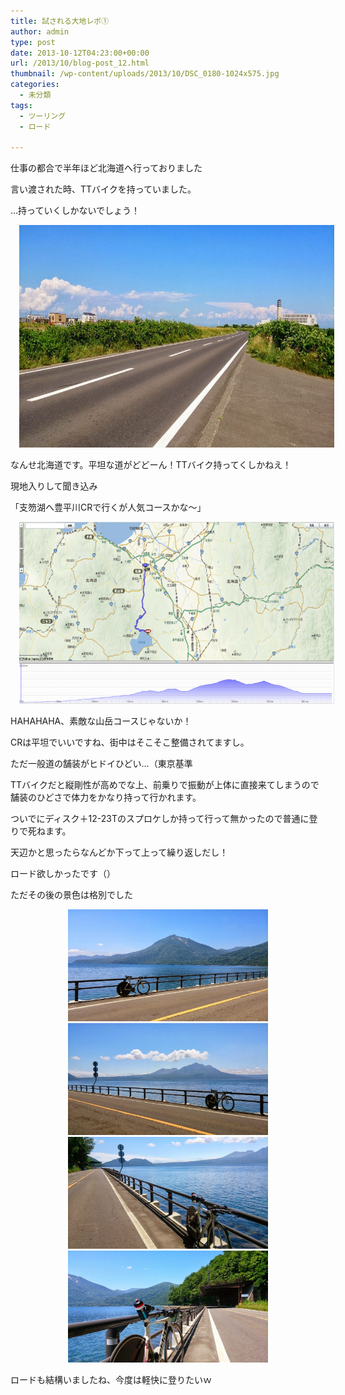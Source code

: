 ```yaml
---
title: 試される大地レポ①
author: admin
type: post
date: 2013-10-12T04:23:00+00:00
url: /2013/10/blog-post_12.html
thumbnail: /wp-content/uploads/2013/10/DSC_0180-1024x575.jpg
categories:
  - 未分類
tags:
  - ツーリング
  - ロード

---
```

仕事の都合で半年ほど北海道へ行っておりました

言い渡された時、TTバイクを持っていました。

…持っていくしかないでしょう！



<div class="separator" style="clear: both; text-align: center;">
  <a href="/wp-content/uploads/2013/10/DSC_0180-1024x575.jpg" imageanchor="1" style="margin-left: 1em; margin-right: 1em;"><img border="0" src="/wp-content/uploads/2013/10/DSC_0180-1024x575.jpg" height="356" width="640" /></a>
</div>

なんせ北海道です。平坦な道がどどーん！TTバイク持ってくしかねえ！

現地入りして聞き込み

「支笏湖へ豊平川CRで行くが人気コースかな～」



<div class="separator" style="clear: both; text-align: center;">
  <a href="/wp-content/uploads/2013/10/無題-1024x470.png" imageanchor="1" style="margin-left: 1em; margin-right: 1em;"><img border="0" src="/wp-content/uploads/2013/10/無題-1024x470.png" height="291" width="640" /></a>
</div>

HAHAHAHA、素敵な山岳コースじゃないか！

CRは平坦でいいですね、街中はそこそこ整備されてますし。

ただ一般道の舗装がヒドイひどい…（東京基準

TTバイクだと縦剛性が高めでな上、前乗りで振動が上体に直接来てしまうので舗装のひどさで体力をかなり持って行かれます。

ついでにディスク＋12-23Tのスプロケしか持って行って無かったので普通に登りで死ねます。

天辺かと思ったらなんどか下って上って繰り返しだし！

ロード欲しかったです（）

ただその後の景色は格別でした



<div class="separator" style="clear: both; text-align: center;">
  <a href="/wp-content/uploads/2013/10/DSC_0182-1024x575.jpg" imageanchor="1" style="margin-left: 1em; margin-right: 1em;"><img border="0" src="/wp-content/uploads/2013/10/DSC_0182-1024x575.jpg" height="179" width="320" /></a>
</div>



<div class="separator" style="clear: both; text-align: center;">
  <a href="/wp-content/uploads/2013/10/DSC_0183-1024x575.jpg" imageanchor="1" style="margin-left: 1em; margin-right: 1em;"><img border="0" src="/wp-content/uploads/2013/10/DSC_0183-1024x575.jpg" height="179" width="320" /></a>
</div>



<div class="separator" style="clear: both; text-align: center;">
  <a href="/wp-content/uploads/2013/10/DSC_0184-1024x575.jpg" imageanchor="1" style="margin-left: 1em; margin-right: 1em;"><img border="0" src="/wp-content/uploads/2013/10/DSC_0184-1024x575.jpg" height="179" width="320" /></a>
</div>



<div class="separator" style="clear: both; text-align: center;">
  <a href="/wp-content/uploads/2013/10/DSC_0185-1024x575.jpg" imageanchor="1" style="margin-left: 1em; margin-right: 1em;"><img border="0" src="/wp-content/uploads/2013/10/DSC_0185-1024x575.jpg" height="179" width="320" /></a>
</div>

<div class="separator" style="clear: both; text-align: center;">
</div>

<div class="separator" style="clear: both; text-align: center;">
</div>

ロードも結構いましたね、今度は軽快に登りたいｗ
